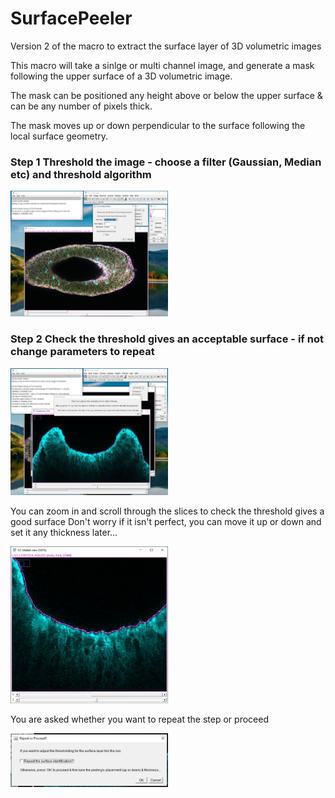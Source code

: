 # SurfacePeeler
Version 2 of the macro to extract the surface layer of 3D volumetric images

This macro will take a sinlge or multi channel image, and generate a mask following the upper surface of a 3D volumetric image.

The mask can be positioned any height above or below the upper surface & can be any number of pixels thick.

The mask moves up or down perpendicular to the surface following the local surface geometry.

### Step 1 Threshold the image - choose a filter (Gaussian, Median etc) and threshold algorithm
<img src="Images/001%20Combined%20multi%20channel%20image%20to%20threshold.JPG" width=50% height=50%>

### Step 2 Check the threshold gives an acceptable surface - if not change parameters to repeat
<img src="Images/002%20Check%20thresholding%20finds%20surface.JPG" width=50% height=50%>

You can zoom in and scroll through the slices to check the threshold gives a good surface
Don't worry if it isn't perfect, you can move it up or down and set it any thickness later...

<img src="Images/004a%20Zoom%20in%20on%20surface.JPG" width=50% height=50%>

You are asked whether you want to repeat the step or proceed

<img src="Images/003%20re-try%20threshold%20or%20proceed.JPG" width=50% height=50%>
